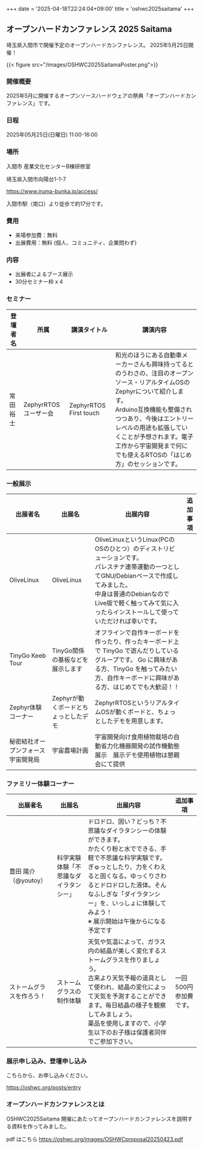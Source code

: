 +++
date = '2025-04-18T22:24:04+09:00'
title = 'oshwc2025saitama'
+++

## オープンハードカンファレンス 2025 Saitama

埼玉県入間市で開催予定のオープンハードカンファレンス。 2025年5月25日開催！

{{< figure src="/images/OSHWC2025SaitamaPoster.png">}}



### 開催概要
2025年5月に開催するオープンソースハードウェアの祭典「オープンハードカンファレンス」です。

### 日程
2025年05月25日(日曜日) 11:00-16:00

### 場所
入間市 産業文化センターB棟研修室

埼玉県入間市向陽台1-1-7

https://www.iruma-bunka.jp/access/

入間市駅（南口）より徒歩で約17分です。


### 費用

- 来場参加費：無料
- 出展費用：無料 (個人、コミュニティ、企業問わず)

### 内容

- 出展者によるブース展示
- 30分セミナー枠 x 4


### セミナー

| 登壇者名 | 所属                 | 講演タイトル| 講演内容|
| --- | --- | --- | --- |
| 常田裕士 | ZephyrRTOSユーザー会 | ZephyrRTOS First touch     | 和光のほうにある自動車メーカーさんも興味持ってるとのうわさの、注目のオープンソース・リアルタイムOSのZephyrについて紹介します。<br>Arduino互換機能も整備されつつあり、今後はエントリーレベルの用途も拡張していくことが予想されます。電子工作から宇宙開発まで何にでも使えるRTOSの「はじめ方」のセッションです。 | 

### 一般展示

| 出展者名                          | 出展名         | 出展内容 | 追加事項                                                                | 
| ------------------------------------ | -------------------------------------- | ------------------------------------------------------------------------------------------------------------------------------------------------------------------------------------------------------------------------------------------------------------------------------------------------------- | ----------------------------------------------------------------------------- | 
| OliveLinux                           | OliveLinux                             | OliveLinuxというLinux(PCのOSのひとつ）のディストリビューションです。<br>パレスチナ連帯運動の一つとしてGNU/Debianベースで作成してみました。<br>中身は普通のDebianなのでLive版で軽く触ってみて気に入ったらインストールして使っていただければ幸いです。                                                    | 
| TinyGo Keeb Tour                     | TinyGo関係の基板などを展示します       | オフラインで自作キーボードを作ったり、作ったキーボード上で TinyGo で遊んだりしているグループです。 Go に興味がある方、TinyGo を触ってみたい方、自作キーボードに興味がある方、はじめてでも大歓迎！！                                                                                                              | 
| Zephyr体験コーナー                   | Zephyrが動くボードとちょっとしたデモ   | ZephyrRTOSというリアルタイムOSが動くボードと、ちょっとしたデモを用意します。                                                                                                                                                                                                                                      | 
| 秘密結社オープンフォース　宇宙開発局 | 宇宙農場計画                           | 宇宙開発向け食用植物栽培の自動省力化機器開発の試作機動態展示　展示デモ使用植物は懇親会にて提供                                                                                                                                                                                                            | 
### ファミリー体験コーナー 
| 出展者名                             | 出展名                                 | 出展内容                                                                                                                                                                                                                                                                                                | 追加事項                                                                | 
| ------------------------------------ | -------------------------------------- | ------------------------------------------------------------------------------------------------------------------------------------------------------------------------------------------------------------------------------------------------------------------------------------------------------- | ----------------------------------------------------------------------------- | 
| 豊田 陽介（@youtoy）                 | 科学実験体験「不思議なダイラタンシー」 | ドロドロ、固い？どっち？不思議なダイラタンシーの体験ができます。<br>かたくり粉と水でできる、手軽で不思議な科学実験です。ぎゅっとしたり、力をくわえると固くなる。ゆっくりさわるとドロドロした液体。そんなふしぎな「ダイラタンシー」を、いっしょに体験してみよう！<br>※ 展示開始は午後からになる予定です |                                                                               | 
| ストームグラスを作ろう！             | ストームグラスの制作体験               | 天気や気温によって、ガラス内の結晶が美しく変化するストームグラスを作りましょう。<br>古来より天気予報の道具として使われ、結晶の変化によって天気を予測することができます。毎日結晶の様子を観察してみましょう。<br>薬品を使用しますので、小学生以下のお子様は保護者同伴でご参加下さい。                    | 一回500円参加費です。 | 

### 展示申し込み、登壇申し込み

こちらから、お申し込みください。

https://oshwc.org/posts/entry

### オープンハードカンファレンスとは

OSHWC2025Saitama 開催にあたってオープンハードカンファレンスを説明する資料を作ってみました。


pdf はこちら https://oshwc.org/images/OSHWCproposal20250423.pdf
